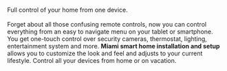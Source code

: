 Full control of your home from one device.<br>
<br>
Forget about all those confusing remote controls, now you can control everything from an easy to navigate menu on your tablet or smartphone. You get one-touch control over security cameras, thermostat, lighting, entertainment system and more. **Miami smart home installation and setup** allows you to customize the look and feel and adjusts to your current lifestyle. Control all your devices from home or on vacation.
